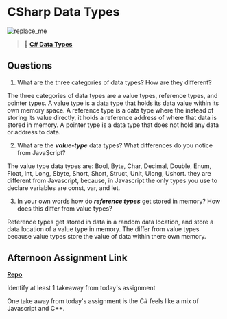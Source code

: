 # CSharp Data Types

![replace_me](https://codeworks.blob.core.windows.net/public/assets/img/illustrations/placeholder.svg)

> **📖 [C# Data Types](https://codeworksacademy.com/fs-student-guide/resources/wk10/01-CSharp-Generics)**

## Questions

1. What are the three categories of data types? How are they different?

The three categories of data types are a value types, reference types, and pointer types. A value type is a data type that holds its data value within its own memory space. A reference type is a data type where the instead of storing its value directly, it holds a reference address of where that data is stored in memory. A pointer type is a data type that does not hold any data or address to data. 

2. What are the ***value-type*** data types? What differences do you notice from JavaScript?

The value type data types are: Bool, Byte, Char, Decimal, Double, Enum, Float, Int, Long, Sbyte, Short, Short, Struct, Unit, Ulong, Ushort. they are different from Javascript, because, in Javascript the only types you use to declare variables are const, var, and let.

3. In your own words how do ***reference types*** get stored in memory? How does this differ from value types?

Reference types get stored in data in a random data location, and store a data location of a value type in memory. The differ from value types because value types store the value of data within there own memory.

## Afternoon Assignment Link

**[Repo](https://github.com/PeytonCurr/cSharpToDo.git)**

Identify at least 1 takeaway from today's assignment

One take away from today's assignment is the C# feels like a mix of Javascript and C++.